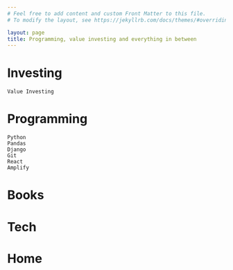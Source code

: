 ```yaml
---
# Feel free to add content and custom Front Matter to this file.
# To modify the layout, see https://jekyllrb.com/docs/themes/#overriding-theme-defaults

layout: page
title: Programming, value investing and everything in between
---
```


# Investing
    Value Investing

# Programming
    Python
    Pandas
    Django
    Git
    React
    Amplify


# Books

# Tech

# Home
